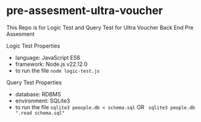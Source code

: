 # pre-assesment-ultra-voucher

This Repo is for Logic Test and Query Test for Ultra Voucher Back End Pre Assesment

Logic Test Properties

- language: JavaScript ES6
- framework: Node.js v22.12.0
- to run the file
  `node logic-test.js`

Query Test Properties

- database: RDBMS
- environment: SQLite3
- to run the file
  `sqlite3 peoople.db < schema.sql`
  OR
  ` sqlite3 people.db ".read schema.sql"`
